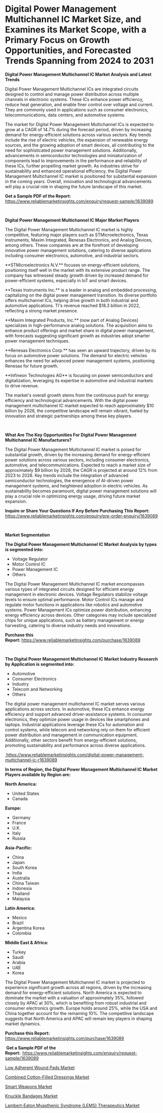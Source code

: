 <p><h1>Digital Power Management Multichannel IC Market Size, and Examines its Market Scope, with a Primary Focus on Growth Opportunities, and Forecasted Trends Spanning from 2024 to 2031</h1></p><p><strong>Digital Power Management Multichannel IC Market Analysis and Latest Trends</strong></p>
<p><p>Digital Power Management Multichannel ICs are integrated circuits designed to control and manage power distribution across multiple channels in electronic systems. These ICs enhance power efficiency, reduce heat generation, and enable finer control over voltage and current. They are commonly used in applications such as consumer electronics, telecommunications, data centers, and automotive systems.</p><p>The market for Digital Power Management Multichannel ICs is expected to grow at a CAGR of 14.7% during the forecast period, driven by increasing demand for energy-efficient solutions across various sectors. Key trends include the rise of electric vehicles, the expansion of renewable energy sources, and the growing adoption of smart devices, all contributing to the need for sophisticated power management solutions. Additionally, advancements in semiconductor technologies and miniaturization of components lead to improvements in the performance and reliability of these ICs, further propelling market growth. As industries strive for sustainability and enhanced operational efficiency, the Digital Power Management Multichannel IC market is positioned for substantial expansion in the coming years. Overall, innovation and technological advancements will play a crucial role in shaping the future landscape of this market.</p></p>
<p><strong>Get a Sample PDF of the Report:&nbsp;</strong> <a href="https://www.reliablemarketinsights.com/enquiry/request-sample/1639089?utm_campaign=1575&utm_medium=2&utm_source=Github&utm_content=ia&utm_term=11102024&utm_id=digital-power-management-multichannel-ic">https://www.reliablemarketinsights.com/enquiry/request-sample/1639089</a></p>
<p>&nbsp;</p>
<p><strong>Digital Power Management Multichannel IC Major Market Players</strong></p>
<p><p>The Digital Power Management Multichannel IC market is highly competitive, featuring major players such as STMicroelectronics, Texas Instruments, Maxim Integrated, Renesas Electronics, and Analog Devices, among others. These companies are at the forefront of developing innovative power management solutions, catering to diverse applications including consumer electronics, automotive, and industrial sectors.</p><p>**STMicroelectronics N.V.** focuses on energy-efficient solutions, positioning itself well in the market with its extensive product range. The company has witnessed steady growth driven by increased demand for power-efficient systems, especially in IoT and smart devices.</p><p>**Texas Instruments Inc.** is a leader in analog and embedded processing, capitalizing on the digital power management transition. Its diverse portfolio offers multichannel ICs, helping drive growth in both industrial and automotive applications. TI's revenue reached $18.3 billion in 2022, reflecting a strong market presence.</p><p>**Maxim Integrated Products, Inc.** (now part of Analog Devices) specializes in high-performance analog solutions. The acquisition aims to enhance product offerings and market share in digital power management, with forecasts suggesting significant growth as industries adopt smarter power management techniques.</p><p>**Renesas Electronics Corp.** has seen an upward trajectory, driven by its focus on automotive power solutions. The demand for electric vehicles enhances the need for advanced power management systems, positioning Renesas for future growth.</p><p>**Infineon Technologies AG** is focusing on power semiconductors and digitalization, leveraging its expertise in automotive and industrial markets to drive revenue. </p><p>The market's overall growth stems from the continuous push for energy efficiency and technological advancements. With the digital power management multichannel IC market expected to reach approximately $10 billion by 2026, the competitive landscape will remain vibrant, fueled by innovation and strategic partnerships among these key players.</p></p>
<p>&nbsp;</p>
<p><strong>What Are The Key Opportunities For Digital Power Management Multichannel IC Manufacturers?</strong></p>
<p><p>The Digital Power Management Multichannel IC market is poised for substantial growth, driven by the increasing demand for energy-efficient power solutions across various sectors, including consumer electronics, automotive, and telecommunications. Expected to reach a market size of approximately $9 billion by 2028, the CAGR is projected at around 12% from 2023 to 2028. Key trends include the integration of advanced semiconductor technologies, the emergence of AI-driven power management systems, and heightened adoption in electric vehicles. As sustainability becomes paramount, digital power management solutions will play a crucial role in optimizing energy usage, driving future market expansion.</p></p>
<p><strong>Inquire or Share Your Questions If Any Before Purchasing This Report:</strong> <a href="https://www.reliablemarketinsights.com/enquiry/pre-order-enquiry/1639089?utm_campaign=1575&utm_medium=2&utm_source=Github&utm_content=ia&utm_term=11102024&utm_id=digital-power-management-multichannel-ic">https://www.reliablemarketinsights.com/enquiry/pre-order-enquiry/1639089</a></p>
<p>&nbsp;</p>
<p><strong>Market Segmentation</strong></p>
<p><strong>The Digital Power Management Multichannel IC Market Analysis by types is segmented into:</strong></p>
<p><ul><li>Voltage Regulator</li><li>Motor Control IC</li><li>Power Management IC</li><li>Others</li></ul></p>
<p><p>The Digital Power Management Multichannel IC market encompasses various types of integrated circuits designed for efficient energy management in electronic devices. Voltage Regulators stabilize voltage levels to ensure optimal performance. Motor Control ICs manage and regulate motor functions in applications like robotics and automotive systems. Power Management ICs optimize power distribution, enhancing energy efficiency across devices. Other categories may include specialized chips for unique applications, such as battery management or energy harvesting, catering to diverse industry needs and innovations.</p></p>
<p><strong>Purchase this Report:&nbsp;</strong><a href="https://www.reliablemarketinsights.com/purchase/1639089?utm_campaign=1575&utm_medium=2&utm_source=Github&utm_content=ia&utm_term=11102024&utm_id=digital-power-management-multichannel-ic">https://www.reliablemarketinsights.com/purchase/1639089</a></p>
<p>&nbsp;</p>
<p><strong>The Digital Power Management Multichannel IC Market Industry Research by Application is segmented into:</strong></p>
<p><ul><li>Automotive</li><li>Consumer Electronics</li><li>Industry</li><li>Telecom and Networking</li><li>Others</li></ul></p>
<p><p>The digital power management multichannel IC market serves various applications across sectors. In automotive, these ICs enhance energy efficiency and support advanced driver-assistance systems. In consumer electronics, they optimize power usage in devices like smartphones and laptops. Industrial applications leverage these ICs for automation and control systems, while telecom and networking rely on them for efficient power distribution and management in communication equipment. Additionally, other sectors benefit from energy-efficient solutions, promoting sustainability and performance across diverse applications.</p></p>
<p><a href="https://www.reliablemarketinsights.com/digital-power-management-multichannel-ic-r1639089?utm_campaign=1575&utm_medium=2&utm_source=Github&utm_content=ia&utm_term=11102024&utm_id=digital-power-management-multichannel-ic">&nbsp;https://www.reliablemarketinsights.com/digital-power-management-multichannel-ic-r1639089</a></p>
<p><strong>In terms of Region, the Digital Power Management Multichannel IC Market Players available by Region are:</strong></p>
<p>
    <p> <strong> North America: </strong>
        <ul>
            <li>United States</li>
            <li>Canada</li>
        </ul>
        </p> 
    <p> <strong> Europe: </strong>
        <ul>
            <li>Germany</li>
            <li>France</li>
            <li>U.K.</li>
            <li>Italy</li>
            <li>Russia</li>
        </ul>
        </p> 
    <p> <strong> Asia-Pacific: </strong>
        <ul>
            <li>China</li>
            <li>Japan</li>
            <li>South Korea</li>
            <li>India</li>
            <li>Australia</li>
            <li>China Taiwan</li>
            <li>Indonesia</li>
            <li>Thailand</li>
            <li>Malaysia</li>
        </ul>
        </p> 
    <p> <strong> Latin America: </strong>
        <ul>
            <li>Mexico</li>
            <li>Brazil</li>
            <li>Argentina Korea</li>
            <li>Colombia</li>
        </ul>
        </p> 
    <p> <strong> Middle East & Africa: </strong>
        <ul>
            <li>Turkey</li>
            <li>Saudi</li>
            <li>Arabia</li>
            <li>UAE</li>
            <li>Korea</li>
        </ul>
    </p>
    </p>
<p><p>The Digital Power Management Multichannel IC market is projected to experience significant growth across all regions, driven by the increasing demand for energy-efficient solutions. North America is expected to dominate the market with a valuation of approximately 35%, followed closely by APAC at 30%, which is benefiting from robust industrial and consumer electronics growth. Europe holds around 25%, while the USA and China together account for the remaining 10%. The competitive landscape suggests that North America and APAC will remain key players in shaping market dynamics.</p></p>
<p><strong>Purchase this Report: </strong><a href="https://www.reliablemarketinsights.com/purchase/1639089?utm_campaign=1575&utm_medium=2&utm_source=Github&utm_content=ia&utm_term=11102024&utm_id=digital-power-management-multichannel-ic">https://www.reliablemarketinsights.com/purchase/1639089</a></p>
<p>&nbsp;<strong>Get a Sample PDF of the Report:&nbsp;&nbsp;</strong><a href="https://www.reliablemarketinsights.com/enquiry/request-sample/1639089?utm_campaign=1575&utm_medium=2&utm_source=Github&utm_content=ia&utm_term=11102024&utm_id=digital-power-management-multichannel-ic">https://www.reliablemarketinsights.com/enquiry/request-sample/1639089</a></p>
<p><strong></strong></p>
<p><p><a href="https://www.linkedin.com/pulse/low-adherent-wound-pads-market-overview-regional-outlook-competitive-ttihc?utm_campaign=1575&utm_medium=2&utm_source=Github&utm_content=ia&utm_term=11102024&utm_id=digital-power-management-multichannel-ic">Low Adherent Wound Pads Market</a></p><p><a href="https://www.linkedin.com/pulse/combined-cotton-filled-dressings-industry-forecast-market-shifts-ommkc?utm_campaign=1575&utm_medium=2&utm_source=Github&utm_content=ia&utm_term=11102024&utm_id=digital-power-management-multichannel-ic">Combined Cotton-Filled Dressings Market</a></p><p><a href="https://issuu.com/reportprime-2/docs/smart-weapons-market-size-2030.pptx_d142224f43ae63?utm_campaign=1575&utm_medium=2&utm_source=Github&utm_content=ia&utm_term=11102024&utm_id=digital-power-management-multichannel-ic">Smart Weapons Market</a></p><p><a href="https://github.com/Rekhakhatun65/Market-Research-Report-List-1/blob/main/knuckle-bandages-market.md?utm_campaign=1575&utm_medium=2&utm_source=Github&utm_content=ia&utm_term=11102024&utm_id=digital-power-management-multichannel-ic">Knuckle Bandages Market</a></p><p><a href="https://github.com/HeatherFernandez476/Market-Research-Report-List-1/blob/main/lambert-eaton-myasthenic-syndrome-lems-therapeutics-market.md?utm_campaign=1575&utm_medium=2&utm_source=Github&utm_content=ia&utm_term=11102024&utm_id=digital-power-management-multichannel-ic">Lambert-Eaton Myasthenic Syndrome (LEMS) Therapeutics Market</a></p></p>